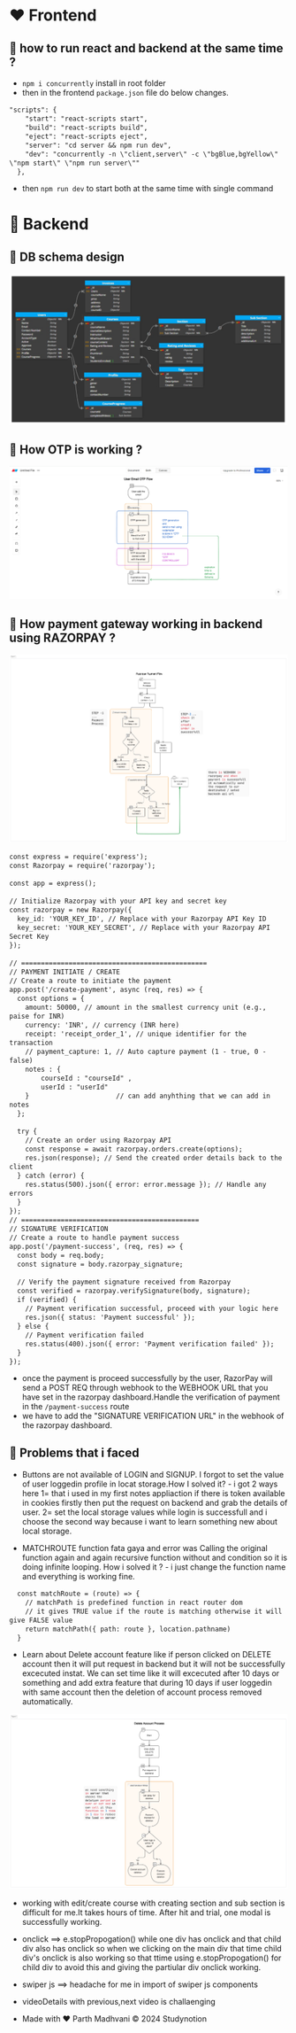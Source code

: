# ❤️ Frontend
## 💚 how to run react and backend at the same time ?

- `npm i concurrently` install in root folder
- then in the frontend `package.json` file do below changes.
```
"scripts": {
    "start": "react-scripts start",
    "build": "react-scripts build",
    "eject": "react-scripts eject",
    "server": "cd server && npm run dev",
    "dev": "concurrently -n \"client,server\" -c \"bgBlue,bgYellow\" \"npm start\" \"npm run server\""
  },
```
- then `npm run dev` to start both at the same time with single command

# 🩵 Backend

## 💚 DB schema design

![image](./assets/db-schema.png)


## 💛 How OTP is working ?
![image](./assets/otp-working.png)

## 🩵 How payment gateway working in backend using RAZORPAY ?
![diagram-export-1-10-2024-8_43_19-AM](./assets/payment-gateway-working.png)


```
const express = require('express');
const Razorpay = require('razorpay');

const app = express();

// Initialize Razorpay with your API key and secret key
const razorpay = new Razorpay({
  key_id: 'YOUR_KEY_ID', // Replace with your Razorpay API Key ID
  key_secret: 'YOUR_KEY_SECRET', // Replace with your Razorpay API Secret Key
});

// ===============================================
// PAYMENT INITIATE / CREATE
// Create a route to initiate the payment
app.post('/create-payment', async (req, res) => {
  const options = {
    amount: 50000, // amount in the smallest currency unit (e.g., paise for INR)
    currency: 'INR', // currency (INR here)
    receipt: 'receipt_order_1', // unique identifier for the transaction
    // payment_capture: 1, // Auto capture payment (1 - true, 0 - false)
    notes : {
        courseId : "courseId" ,
        userId : "userId"
    }                      // can add anyhthing that we can add in notes
  };

  try {
    // Create an order using Razorpay API
    const response = await razorpay.orders.create(options);
    res.json(response); // Send the created order details back to the client
  } catch (error) {
    res.status(500).json({ error: error.message }); // Handle any errors
  }
});
// =============================================
// SIGNATURE VERIFICATION
// Create a route to handle payment success
app.post('/payment-success', (req, res) => {
  const body = req.body;
  const signature = body.razorpay_signature;

  // Verify the payment signature received from Razorpay
  const verified = razorpay.verifySignature(body, signature);
  if (verified) {
    // Payment verification successful, proceed with your logic here
    res.json({ status: 'Payment successful' });
  } else {
    // Payment verification failed
    res.status(400).json({ error: 'Payment verification failed' });
  }
});

```

- once the payment is proceed successfully by the user, RazorPay will send a POST REQ through webhook to the WEBHOOK URL that you have set in the razorpay dashboard.Handle the verification of payment in the `/payment-success` route
- we have to add the "SIGNATURE VERIFICATION URL" in the webhook of the razorpay dashboard. 

## 💛 Problems that i faced
- Buttons are not available of LOGIN and SIGNUP. I forgot to set the value of user loggedin profile in locat storage.How I solved it? - i got 2 ways here 1= that i used in my first notes appliaction if there is token available in cookies firstly then put the request on backend and grab the details of user. 2= set the local storage values while login is successfull and i choose the second way because i want to learn something new about local storage.

- MATCHROUTE function fata gaya and error was Calling the original function again and again recursive function without and condition so it is doing infinite looping. How i solved it ? - i just change the function name and everything is working fine.

```
  const matchRoute = (route) => {
    // matchPath is predefined function in react router dom
    // it gives TRUE value if the route is matching otherwise it will give FALSE value
    return matchPath({ path: route }, location.pathname)
  }

```

- Learn about Delete account feature like if person clicked on DELETE account then it will put request in backend but it will not be successfully excecuted instat. We can set time like it will excecuted after 10 days or something and add extra feature that during 10 days if user loggedin with same account then the deletion of account process removed automatically.

![diagram-export](./assets/300307956-691687c7-1da7-4848-b975-c72a3242802c.png)

- working with edit/create course with creating section and sub section is difficult for me.It takes hours of time. After hit and trial, one modal is successfully working.

- onclick ==> e.stopPropogation() while one div has onclick and that child div also has onclick so when we clicking on the main div that time child div's onclick is also working so that ttime using e.stopPropogation() for child div to avoid this and giving the partiular div onclick working.

- swiper js ==> headache for me in import of swiper js components 

- videoDetails with previous,next video is challaenging 


- Made with ♥️ Parth Madhvani © 2024 Studynotion